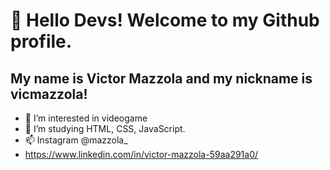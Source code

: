 # 👋 Hello Devs! Welcome to my Github profile.
##  My name is Victor Mazzola and my nickname is vicmazzola!

- 👀 I’m interested in videogame
- 🌱 I’m studying HTML, CSS, JavaScript.
- 📫  Instagram @mazzola_
- https://www.linkedin.com/in/victor-mazzola-59aa291a0/

<!---
vicmazzola/vicmazzola is a ✨ special ✨ repository because its `README.md` (this file) appears on your GitHub profile.
You can click the Preview link to take a look at your changes.
--->
